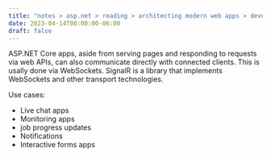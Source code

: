 ```yaml
---
title: "notes > asp.net > reading > architecting modern web apps > develop asp.net core mvc apps > 5. client communication"
date: 2023-04-14T00:00:00-06:00
draft: false
---
```


ASP.NET Core apps, aside from serving pages and responding to requests via web APIs, can also communicate directly with connected clients.  This is usally done via WebSockets.  SignalR is a library that implements WebSockets and other transport technologies.

Use cases:
- Live chat apps
- Monitoring apps
- job progress updates
- Notifications
- Interactive forms apps
